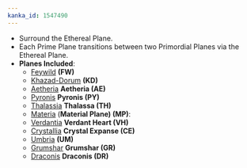 ```yaml
---
kanka_id: 1547490
---
```


* Surround the Ethereal Plane.
* Each Prime Plane transitions between two Primordial Planes via the Ethereal Plane.
* **Planes Included**:
  + [Feywild](https://app.kanka.io/w/273567/entities/6927466) **(FW)**
  + [Khazad-Dorum](https://app.kanka.io/w/273567/entities/6927467) **(KD)**
  + [Aetheria](https://app.kanka.io/w/273567/entities/6927468) **Aetheria (AE)**
  + [Pyronis](https://app.kanka.io/w/273567/entities/6927469) **Pyronis (PY)**
  + [Thalassia](https://app.kanka.io/w/273567/entities/6927470) **Thalassa (TH)**
  + [Materia](https://app.kanka.io/w/273567/entities/6927471) (**Material Plane) (MP)**:
  + [Verdantia](https://app.kanka.io/w/273567/entities/6927472) **Verdant Heart (VH)**
  + [Crystallia](https://app.kanka.io/w/273567/entities/6927473) **Crystal Expanse (CE)**
  + [Umbria](https://app.kanka.io/w/273567/entities/6927474) **(UM)**
  + [Grumshar](https://app.kanka.io/w/273567/entities/6927475) **Grumshar (GR)**
  + [Draconis](https://app.kanka.io/w/273567/entities/6927476) **Draconis (DR)**